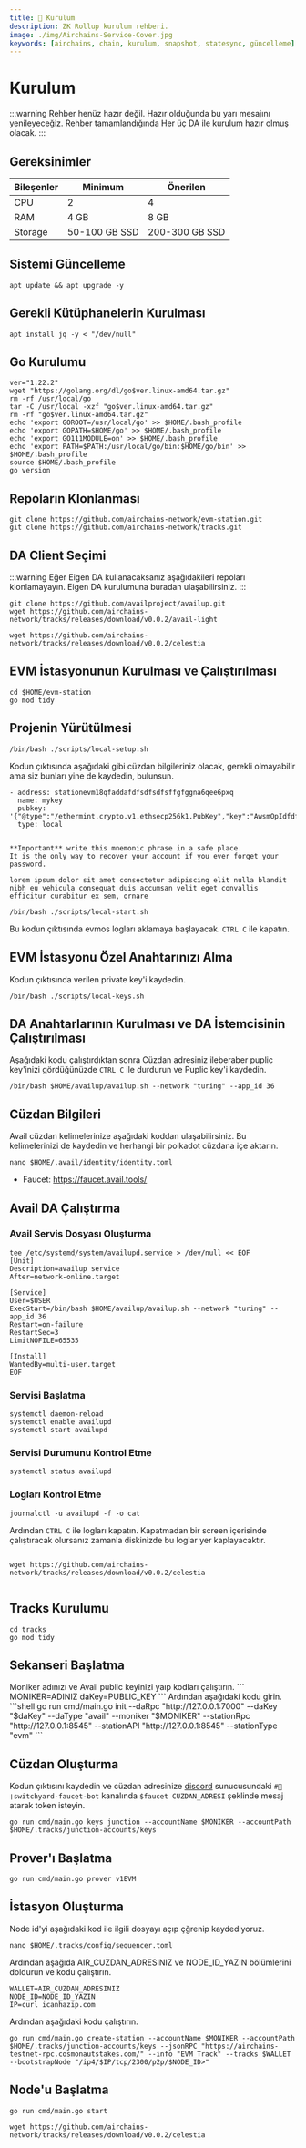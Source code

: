 ```yaml
---
title: 💾 Kurulum
description: ZK Rollup kurulum rehberi.
image: ./img/Airchains-Service-Cover.jpg
keywords: [airchains, chain, kurulum, snapshot, statesync, güncelleme]
---
```


# Kurulum

:::warning
Rehber henüz hazır değil. Hazır olduğunda bu yarı mesajını yenileyeceğiz. Rehber tamamlandığında Her üç DA ile kurulum hazır olmuş olacak.
:::

## Gereksinimler

| Bileşenler | Minimum | **Önerilen** |
| ------------ | ------------ | ------------ |
| CPU |	2 | 4 |
| RAM	| 4 GB | 8 GB |
| Storage	| 50-100 GB SSD | 200-300 GB SSD | 

## Sistemi Güncelleme
```shell
apt update && apt upgrade -y
```

## Gerekli Kütüphanelerin Kurulması
```shell
apt install jq -y < "/dev/null"
```

## Go Kurulumu
```shell
ver="1.22.2"
wget "https://golang.org/dl/go$ver.linux-amd64.tar.gz"
rm -rf /usr/local/go
tar -C /usr/local -xzf "go$ver.linux-amd64.tar.gz"
rm -rf "go$ver.linux-amd64.tar.gz"
echo 'export GOROOT=/usr/local/go' >> $HOME/.bash_profile
echo 'export GOPATH=$HOME/go' >> $HOME/.bash_profile
echo 'export GO111MODULE=on' >> $HOME/.bash_profile
echo 'export PATH=$PATH:/usr/local/go/bin:$HOME/go/bin' >> $HOME/.bash_profile
source $HOME/.bash_profile
go version
```

## Repoların Klonlanması
```
git clone https://github.com/airchains-network/evm-station.git
git clone https://github.com/airchains-network/tracks.git
```

## DA Client Seçimi
:::warning
Eğer Eigen DA kullanacaksanız aşağıdakileri repoları klonlamayayın. Eigen DA kurulumuna buradan ulaşabilirsiniz. 
:::

<Tabs>
<TabItem value="Avail">

```
git clone https://github.com/availproject/availup.git
wget https://github.com/airchains-network/tracks/releases/download/v0.0.2/avail-light
```

</TabItem>
<TabItem value="Celestia">

```  
wget https://github.com/airchains-network/tracks/releases/download/v0.0.2/celestia
```

</TabItem>
</Tabs>

## EVM İstasyonunun Kurulması ve Çalıştırılması
```shell
cd $HOME/evm-station
go mod tidy
```

## Projenin Yürütülmesi
```shell
/bin/bash ./scripts/local-setup.sh
```  

Kodun çıktısında aşağıdaki gibi cüzdan bilgileriniz olacak, gerekli olmayabilir ama siz bunları yine de kaydedin, bulunsun.
```shell
- address: stationevm18qfaddafdfsdfsdfsffgfggna6qee6pxq
  name: mykey
  pubkey: '{"@type":"/ethermint.crypto.v1.ethsecp256k1.PubKey","key":"AwsmOpIdfdfsdfsdfFDFdfdSdfdsDFFgfgfgcOJI0YWf+4"}'
  type: local


**Important** write this mnemonic phrase in a safe place.
It is the only way to recover your account if you ever forget your password.

lorem ipsum dolor sit amet consectetur adipiscing elit nulla blandit nibh eu vehicula consequat duis accumsan velit eget convallis efficitur curabitur ex sem, ornare
```

```shell
/bin/bash ./scripts/local-start.sh 
```

Bu kodun çıktısında evmos logları aklamaya başlayacak. `CTRL C` ile kapatın.


## EVM İstasyonu Özel Anahtarınızı Alma
Kodun çıktısında verilen private key'i kaydedin.
```shell
/bin/bash ./scripts/local-keys.sh 
```

<Tabs>
<TabItem value="Avail">

## DA Anahtarlarının Kurulması ve DA İstemcisinin Çalıştırılması
Aşağıdaki kodu çalıştırdıktan sonra Cüzdan adresiniz ileberaber puplic key'inizi gördüğünüzde `CTRL C` ile durdurun ve Puplic key'i kaydedin.
```shell
/bin/bash $HOME/availup/availup.sh --network "turing" --app_id 36
```
## Cüzdan Bilgileri

Avail cüzdan kelimelerinize aşağıdaki koddan ulaşabilirsiniz. Bu kelimelerinizi de kaydedin ve herhangi bir polkadot cüzdana içe aktarın.
```
nano $HOME/.avail/identity/identity.toml
```
* Faucet: https://faucet.avail.tools/

## Avail DA Çalıştırma

### Avail Servis Dosyası Oluşturma
```
tee /etc/systemd/system/availupd.service > /dev/null << EOF
[Unit]
Description=availup service
After=network-online.target

[Service]
User=$USER
ExecStart=/bin/bash $HOME/availup/availup.sh --network "turing" --app_id 36
Restart=on-failure
RestartSec=3
LimitNOFILE=65535

[Install]
WantedBy=multi-user.target
EOF
```

### Servisi Başlatma
```
systemctl daemon-reload
systemctl enable availupd
systemctl start availupd
```

### Servisi Durumunu Kontrol Etme
```
systemctl status availupd
```

### Logları Kontrol Etme

```
journalctl -u availupd -f -o cat
```
Ardından `CTRL C` ile logları kapatın. Kapatmadan bir screen içerisinde çalıştıracak olursanız zamanla diskinizde bu loglar yer kaplayacaktır.

```
```

</TabItem>
<TabItem value="Celestia">

```  
wget https://github.com/airchains-network/tracks/releases/download/v0.0.2/celestia
```

</TabItem>
<TabItem value="Eigen">

```  

```

</TabItem>
</Tabs>

## Tracks Kurulumu
```shell 
cd tracks
go mod tidy
```   

## Sekanseri Başlatma

<Tabs>
<TabItem value="Avail">
Moniker adınızı ve Avail public keyinizi yaıp kodları çalıştırın.
```
MONIKER=ADINIZ
daKey=PUBLIC_KEY
```
Ardından aşağıdaki kodu girin.
```shell
go run cmd/main.go init --daRpc "http://127.0.0.1:7000" --daKey "$daKey" --daType "avail" --moniker "$MONIKER" --stationRpc "http://127.0.0.1:8545" --stationAPI "http://127.0.0.1:8545" --stationType "evm"
```

## Cüzdan Oluşturma
Kodun çıktısını kaydedin ve cüzdan adresinize [discord](https://discord.gg/VADsDYSQ) sunucusundaki `#🚰❘switchyard-faucet-bot` kanalında `$faucet CUZDAN_ADRESI` şeklinde mesaj atarak token isteyin.
  
```shell
go run cmd/main.go keys junction --accountName $MONIKER --accountPath $HOME/.tracks/junction-accounts/keys
```

## Prover'ı Başlatma
```shell
go run cmd/main.go prover v1EVM
```

## İstasyon Oluşturma
Node id'yi aşağıdaki kod ile ilgili dosyayı açıp çğrenip kaydediyoruz.
```shell
nano $HOME/.tracks/config/sequencer.toml 
```
Ardından aşağıda AIR_CUZDAN_ADRESINIZ ve NODE_ID_YAZIN bölümlerini doldurun ve kodu çalıştırın.
```shell
WALLET=AIR_CUZDAN_ADRESINIZ
NODE_ID=NODE_ID_YAZIN
IP=curl icanhazip.com
```
Ardından aşağıdaki kodu çalıştırın.
```shell
go run cmd/main.go create-station --accountName $MONIKER --accountPath $HOME/.tracks/junction-accounts/keys --jsonRPC "https://airchains-testnet-rpc.cosmonautstakes.com/" --info "EVM Track" --tracks $WALLET --bootstrapNode "/ip4/$IP/tcp/2300/p2p/$NODE_ID>"
```

## Node'u Başlatma
```shell
go run cmd/main.go start
```

</TabItem>
<TabItem value="Celestia">

```  
wget https://github.com/airchains-network/tracks/releases/download/v0.0.2/celestia
```

</TabItem>
<TabItem value="Eigen">

```  

```

</TabItem>
</Tabs>

